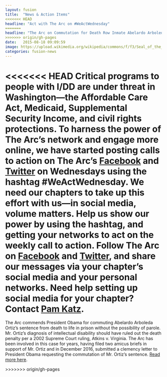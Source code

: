 ```yaml
---
layout: fusion
title:  "News & Action Items"
<<<<<<< HEAD
headline: "Act with The Arc on #WeActWednesday"
=======
headline: "The Arc on Commutation for Death Row Inmate Abelardo Arboleda Ortiz"
>>>>>>> origin/gh-pages
date:   2015-08-18 09:09:59
image: https://upload.wikimedia.org/wikipedia/commons/f/f3/Seal_of_the_United_States_Supreme_Court.svg
categories: fusion-news
---
```

<<<<<<< HEAD
Critical programs to people with I/DD are under threat in Washington—the Affordable Care Act, Medicaid, Supplemental Security Income, and civil rights protections. To harness the power of The Arc’s network and engage more online, we have started posting calls to action on The Arc’s <a href="https://www.facebook.com/thearcus/?ref=aymt_homepage_panel">Facebook</a> and <a href="https://twitter.com/TheArcUS">Twitter</a> on Wednesdays using the hashtag #WeActWednesday. We need our chapters to take up this effort with us—in social media, volume matters. Help us show our power by using the hashtag, and getting your networks to act on the weekly call to action. Follow The Arc on <a href="https://www.facebook.com/thearcus/?ref=aymt_homepage_panel">Facebook</a> and <a href="https://twitter.com/TheArcUS">Twitter</a>, and share our messages via your chapter’s social media and your personal networks. Need help setting up social media for your chapter? Contact <a href="mailto:katz@thearc.org">Pam Katz</a>.
=======
<p>The Arc commends President Obama for commuting Abelardo Arboleda Ortiz’s sentence from death to life in prison without the possibility of parole. Mr. Ortiz’s diagnosis of intellectual disability should have ruled out the death penalty per a 2002 Supreme Court ruling, Atkins v. Virginia. The Arc has been involved in this case for years, having filed two amicus briefs in support of Mr. Ortiz and in December 2016, submitted a clemency letter to President Obama requesting the commutation of Mr. Ortiz’s sentence. <a href="https://blog.thearc.org/2017/01/18/justice-abelardo-arboleda-ortiz-final-days-presidency/">Read more here</a>.</p>
>>>>>>> origin/gh-pages
